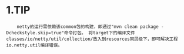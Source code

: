 # 1.TIP
        netty的运行需依赖该common包的构建，即通过"mvn clean package -Dcheckstyle.skip=true"命令打包。 将target下的编译文件
    classes/io/netty/util/collection/放入到resources同层级下，即可解决工程io.netty.util编译错误。


